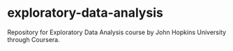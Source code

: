 # exploratory-data-analysis
Repository for Exploratory Data Analysis course by John Hopkins University through Coursera.
